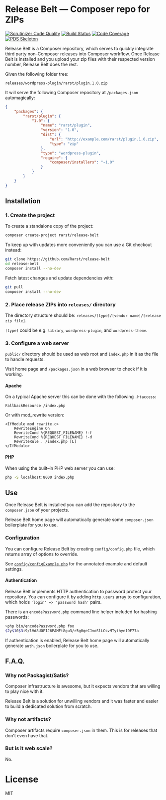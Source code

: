 # Release Belt — Composer repo for ZIPs
[![Scrutinizer Code Quality](https://scrutinizer-ci.com/g/Rarst/release-belt/badges/quality-score.png?b=master)](https://scrutinizer-ci.com/g/Rarst/release-belt/?branch=master)
[![Build Status](https://scrutinizer-ci.com/g/Rarst/release-belt/badges/build.png?b=master)](https://scrutinizer-ci.com/g/Rarst/release-belt/build-status/master)
[![Code Coverage](https://scrutinizer-ci.com/g/Rarst/release-belt/badges/coverage.png?b=master)](https://scrutinizer-ci.com/g/Rarst/release-belt/?branch=master)
[![PDS Skeleton](https://img.shields.io/badge/pds-skeleton-blue.svg?style=flat-square)](https://github.com/php-pds/skeleton)

Release Belt is a Composer repository, which serves to quickly integrate third party non–Composer releases into Composer workflow. Once Release Belt is installed and you upload your zip files with their respected version number, Release Belt does the rest.

Given the following folder tree:

```
releases/wordpress-plugin/rarst/plugin.1.0.zip
```

It will serve the following Composer repository at `/packages.json` automagically:

```json
{
    "packages": {
        "rarst/plugin": {
            "1.0": {
                "name": "rarst/plugin",
                "version": "1.0",
                "dist": {
                    "url": "http://example.com/rarst/plugin.1.0.zip",
                    "type": "zip"
                },
                "type": "wordpress-plugin",
                "require": {
                    "composer/installers": "~1.0"
                }
            }
        }
    }
}
```

## Installation

### 1. Create the project

To create a standalone copy of the project:

```bash
composer create-project rarst/release-belt
```

To keep up with updates more conveniently you can use a Git checkout instead:

```bash
git clone https://github.com/Rarst/release-belt
cd release-belt
composer install --no-dev
```

Fetch latest changes and update dependencies with:

```bash
git pull
composer install --no-dev
```

### 2. Place release ZIPs into `releases/` directory

The directory structure should be: `releases/[type]/[vendor name]/[release zip file]`.

`[type]` could be e.g. `library`, `wordpress-plugin`, and `wordpress-theme`.

### 3. Configure a web server

`public/` directory should be used as web root and `index.php` in it as the file to handle requests.

Visit home page and `/packages.json` in a web browser to check if it is working.

#### Apache

On a typical Apache server this can be done with the following `.htaccess`:

```apacheconfig
FallbackResource /index.php
```

Or with mod_rewrite version:

```apacheconfig
<IfModule mod_rewrite.c>
    RewriteEngine On
    RewriteCond %{REQUEST_FILENAME} !-f
    RewriteCond %{REQUEST_FILENAME} !-d
    RewriteRule . /index.php [L]
</IfModule>
```


#### PHP

When using the built–in PHP web server you can use:

```bash
php -S localhost:8000 index.php
```

## Use

Once Release Belt is installed you can add the repository to the `composer.json` of your projects.

Release Belt home page will automatically generate some `composer.json` boilerplate for you to use.

### Configuration

You can configure Release Belt by creating `config/config.php` file, which returns array of options to override.

See [`config/configExample.php`](config/configExample.php) for the annotated example and default settings.

#### Authentication

Release Belt implements HTTP authentication to password protect your repository. You can configure it by adding `http.users` array to configuration, which holds `'login' => 'password hash'` pairs.

There is an `encodePassword.php` command line helper included for hashing passwords:

```bash
>php bin/encodePassword.php foo
$2y$10$3i9/lVd8UOFIJ6PAMFt8gu3/r5g0qeCJvoSlLCsvMTythye19F77a
```

If authentication is enabled, Release Belt home page will automatically generate `auth.json` boilerplate for you to use.

## F.A.Q.

### Why not Packagist/Satis?

Composer infrastructure is awesome, but it expects vendors that are willing to play nice with it.

Release Belt is a solution for unwilling vendors and it was faster and easier to build a dedicated solution from scratch. 

### Why not artifacts?

Composer artifacts require `composer.json` in them. This is for releases that don't even have that.

### But is it web scale?

No.


# License

MIT
